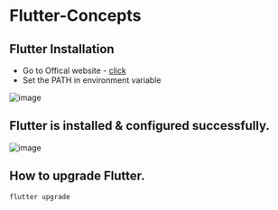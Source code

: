 # Flutter-Concepts

## Flutter Installation
- Go to Offical website - [click](https://docs.flutter.dev/get-started/install/windows/mobile?tab=download)
- Set the PATH in environment variable
  
![image](https://github.com/BroLetsCodeIt/Flutter-Concepts/assets/113767803/d4829854-d971-4c68-9cd3-5eb3eb1b3fcf)


## Flutter is installed & configured successfully.
![image](https://github.com/BroLetsCodeIt/Flutter-Concepts/assets/113767803/6cb2bb9c-7bb5-4620-9008-dff8905f6b81)


## How to upgrade Flutter.
```sh
flutter upgrade
```
